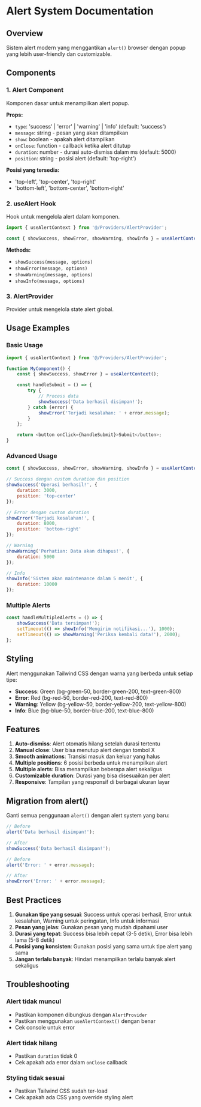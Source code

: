 # Alert System Documentation

## Overview
Sistem alert modern yang menggantikan `alert()` browser dengan popup yang lebih user-friendly dan customizable.

## Components

### 1. Alert Component
Komponen dasar untuk menampilkan alert popup.

**Props:**
- `type`: 'success' | 'error' | 'warning' | 'info' (default: 'success')
- `message`: string - pesan yang akan ditampilkan
- `show`: boolean - apakah alert ditampilkan
- `onClose`: function - callback ketika alert ditutup
- `duration`: number - durasi auto-dismiss dalam ms (default: 5000)
- `position`: string - posisi alert (default: 'top-right')

**Posisi yang tersedia:**
- 'top-left', 'top-center', 'top-right'
- 'bottom-left', 'bottom-center', 'bottom-right'

### 2. useAlert Hook
Hook untuk mengelola alert dalam komponen.

```javascript
import { useAlertContext } from '@/Providers/AlertProvider';

const { showSuccess, showError, showWarning, showInfo } = useAlertContext();
```

**Methods:**
- `showSuccess(message, options)`
- `showError(message, options)`
- `showWarning(message, options)`
- `showInfo(message, options)`

### 3. AlertProvider
Provider untuk mengelola state alert global.

## Usage Examples

### Basic Usage
```javascript
import { useAlertContext } from '@/Providers/AlertProvider';

function MyComponent() {
    const { showSuccess, showError } = useAlertContext();

    const handleSubmit = () => {
        try {
            // Process data
            showSuccess('Data berhasil disimpan!');
        } catch (error) {
            showError('Terjadi kesalahan: ' + error.message);
        }
    };

    return <button onClick={handleSubmit}>Submit</button>;
}
```

### Advanced Usage
```javascript
const { showSuccess, showError, showWarning, showInfo } = useAlertContext();

// Success dengan custom duration dan position
showSuccess('Operasi berhasil!', {
    duration: 3000,
    position: 'top-center'
});

// Error dengan custom duration
showError('Terjadi kesalahan!', {
    duration: 8000,
    position: 'bottom-right'
});

// Warning
showWarning('Perhatian: Data akan dihapus!', {
    duration: 5000
});

// Info
showInfo('Sistem akan maintenance dalam 5 menit', {
    duration: 10000
});
```

### Multiple Alerts
```javascript
const handleMultipleAlerts = () => {
    showSuccess('Data tersimpan!');
    setTimeout(() => showInfo('Mengirim notifikasi...'), 1000);
    setTimeout(() => showWarning('Periksa kembali data!'), 2000);
};
```

## Styling

Alert menggunakan Tailwind CSS dengan warna yang berbeda untuk setiap tipe:

- **Success**: Green (bg-green-50, border-green-200, text-green-800)
- **Error**: Red (bg-red-50, border-red-200, text-red-800)
- **Warning**: Yellow (bg-yellow-50, border-yellow-200, text-yellow-800)
- **Info**: Blue (bg-blue-50, border-blue-200, text-blue-800)

## Features

1. **Auto-dismiss**: Alert otomatis hilang setelah durasi tertentu
2. **Manual close**: User bisa menutup alert dengan tombol X
3. **Smooth animations**: Transisi masuk dan keluar yang halus
4. **Multiple positions**: 6 posisi berbeda untuk menampilkan alert
5. **Multiple alerts**: Bisa menampilkan beberapa alert sekaligus
6. **Customizable duration**: Durasi yang bisa disesuaikan per alert
7. **Responsive**: Tampilan yang responsif di berbagai ukuran layar

## Migration from alert()

Ganti semua penggunaan `alert()` dengan alert system yang baru:

```javascript
// Before
alert('Data berhasil disimpan!');

// After
showSuccess('Data berhasil disimpan!');
```

```javascript
// Before
alert('Error: ' + error.message);

// After
showError('Error: ' + error.message);
```

## Best Practices

1. **Gunakan tipe yang sesuai**: Success untuk operasi berhasil, Error untuk kesalahan, Warning untuk peringatan, Info untuk informasi
2. **Pesan yang jelas**: Gunakan pesan yang mudah dipahami user
3. **Durasi yang tepat**: Success bisa lebih cepat (3-5 detik), Error bisa lebih lama (5-8 detik)
4. **Posisi yang konsisten**: Gunakan posisi yang sama untuk tipe alert yang sama
5. **Jangan terlalu banyak**: Hindari menampilkan terlalu banyak alert sekaligus

## Troubleshooting

### Alert tidak muncul
- Pastikan komponen dibungkus dengan `AlertProvider`
- Pastikan menggunakan `useAlertContext()` dengan benar
- Cek console untuk error

### Alert tidak hilang
- Pastikan `duration` tidak 0
- Cek apakah ada error dalam `onClose` callback

### Styling tidak sesuai
- Pastikan Tailwind CSS sudah ter-load
- Cek apakah ada CSS yang override styling alert

